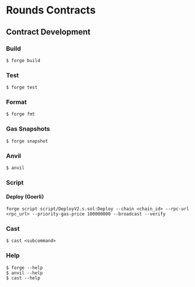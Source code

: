 # Rounds Contracts

## Contract Development

### Build

```shell
$ forge build
```

### Test

```shell
$ forge test
```

### Format

```shell
$ forge fmt
```

### Gas Snapshots

```shell
$ forge snapshot
```

### Anvil

```shell
$ anvil
```

### Script

#### Deploy (Goerli)

```shell
forge script script/DeployV2.s.sol:Deploy --chain <chain_id> --rpc-url <rpc_url> --priority-gas-price 100000000 --broadcast --verify
```

### Cast

```shell
$ cast <subcommand>
```

### Help

```shell
$ forge --help
$ anvil --help
$ cast --help
```
